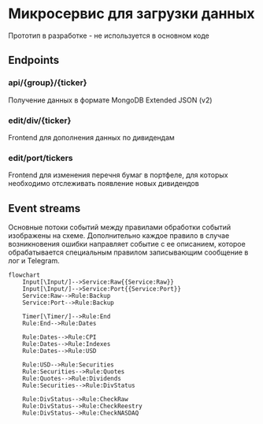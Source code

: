 # Микросервис для загрузки данных

Прототип в разработке - не используется в основном коде

## Endpoints

### api/{group}/{ticker}

Получение данных в формате MongoDB Extended JSON (v2)

### edit/div/{ticker}

Frontend для дополнения данных по дивидендам

### edit/port/tickers

Frontend для изменения перечня бумаг в портфеле, для которых необходимо отслеживать появление новых дивидендов

## Event streams

Основные потоки событий между правилами обработки событий изображены на схеме. 
Дополнительно каждое правило в случае возникновения ошибки направляет событие с ее описанием, 
которое обрабатывается специальным правилом записывающим сообщение в лог и Telegram.
```mermaid
flowchart
    Input[\Input/]-->Service:Raw{{Service:Raw}}
    Input[\Input/]-->Service:Port{{Service:Port}}
    Service:Raw-->Rule:Backup
    Service:Port-->Rule:Backup
    
    Timer[\Timer/]-->Rule:End
    Rule:End-->Rule:Dates
    
    Rule:Dates-->Rule:CPI
    Rule:Dates-->Rule:Indexes
    Rule:Dates-->Rule:USD

	Rule:USD-->Rule:Securities
    Rule:Securities-->Rule:Quotes
	Rule:Quotes-->Rule:Dividends
	Rule:Securities-->Rule:DivStatus
    
    Rule:DivStatus-->Rule:CheckRaw
    Rule:DivStatus-->Rule:CheckReestry
    Rule:DivStatus-->Rule:CheckNASDAQ
```